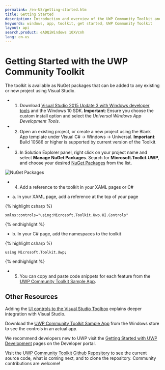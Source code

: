 ```yaml
---
permalink: /en-US/getting-started.htm
title: Getting Started
description: Introduction and overview of the UWP Community Toolkit and its documentation
keywords: windows, app, toolkit, get started, UWP Community Toolkit
layout: api
search.product: eADQiWindows 10XVcnh
lang: en-us
---
```


# Getting Started with the UWP Community Toolkit

The toolkit is available as NuGet packages that can be added to any existing or new project using Visual Studio.

- 1)	Download [Visual Studio 2015 Update 3 with Windows developer tools](https://developer.microsoft.com/en-us/windows/downloads) and the Windows 10 SDK.  **Important**: Ensure you choose the custom install option and select the *Universal Windows App Development Tools*.  

- 2)	Open an existing project, or create a new project using the Blank App template under Visual C# -> Windows -> Universal.  **Important**:  Build 10586 or higher is supported by current version of the Toolkit.   

- 3)	In Solution Explorer panel, right click on your project name and select **Manage NuGet Packages**. Search for **Microsoft.Toolkit.UWP**, and choose your desired [NuGet Packages]({{site.baseurl}}/{{page.lang}}/nugetpackages.htm) from the list.

![NuGet Packages]({{site.baseurl}}/resources/images/ManageNugetPackages.png "Manage NuGet Packages Image")

- 4)	Add a reference to the toolkit in your XAML pages or C#


- a.	In your XAML page, add a reference at the top of your page

{% highlight csharp %}

    xmlns:controls="using:Microsoft.Toolkit.Uwp.UI.Controls"

{% endhighlight %}

- b.	In your C# page, add the namespaces to the toolkit

{% highlight csharp %}

    using Microsoft.Toolkit.Uwp;

{% endhighlight %}


- 5)	You can copy and paste code snippets for each feature from the [UWP Community Toolkit Sample App](http://aka.ms/uwptoolkitapp). 

## Other Resources 

Adding the [UI controls to the Visual Studio Toolbox]({{site.baseurl}}/{{page.lang}}/toolbox.htm) explains deeper integration with Visual Studio. 

Download the [UWP Community Toolkit Sample App](http://aka.ms/uwptoolkitapp) from the Windows store to see the controls in an actual app.

We recommend developers new to UWP visit the [Getting Started with UWP Development](https://developer.microsoft.com/en-us/windows/getstarted) pages on the Developer portal. 

Visit the [UWP Community Toolkit Github Repository](http://aka.ms/uwptoolkit) to see the current source code, what is coming next, and to clone the repository.  Community contributions are welcome!


